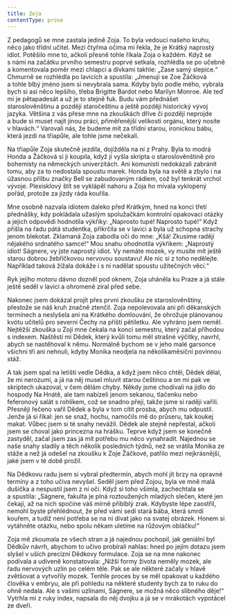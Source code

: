 ```yaml
---
title: Zoja
contentType: prose
---
```


Z pedagogů se mne zastala jedině Zoja. To byla vedoucí našeho kruhu, něco jako třídní učitel. Mezi čtyřma očima mi řekla, že je Krátký naprostý idiot. Potěšilo mne to, ačkoli přesně tohle říkala Zoja o kaž­dém. Když se s námi na začátku prvního semestru poprvé setkala, rozhlédla se po učebně a komentovala poměr mezi chlapci a dívkami takhle: „Zase samý slepice.“ Chmurně se rozhlédla po lavicích a spustila: „Jmenuji se Zoe Žáčková a tohle blbý jméno jsem si nevybrala sama. Kdyby bylo podle mého, vybrala bych si asi něco lepšího, třeba Brigitte Bardot nebo Marilyn Monroe. Ale teď mi je pětapadesát a už je to stejně fuk. Budu vám přednášet staroslověnštinu a později staročeštinu a ještě později historický vývoj jazyka. Většina z vás přese mne na zkouškách dříve či později neprojde a bude si muset najít jinou práci, přiměřenější velikosti orgánu, který nosíte v hlavách.“ Varovali nás, že budeme mít za třídní starou, ironickou bábu, která jezdí na třiapůle, ale tohle jsme nečekali.

Na třiapůle Zoja skutečně jezdila, dojížděla na ní z Prahy. Byla to modrá Honda a Žáčková si ji koupila, když jí vyšla skripta o staroslověnštině pro bohemisty na německých univerzitách. Ani komunisti nedokázali zabránit tomu, aby za to nedostala spoustu marek. Honda byla na světě a zbylo i na úžasnou přilbu značky Bell se zabudovaným rádiem, což byl tenkrát vrchol vývoje. Plexisklový štít se vyklápěl nahoru a Zoja ho mívala vyklopený pořád, protože za jízdy ráda kouřila.

Mne osobně nazvala idiotem daleko před Krátkým, hned na konci třetí přednášky, kdy pokládala užaslým spolužačkám kontrolní opakovací otázky a jejich odpovědi hodnotila výkřiky: „Naprosto tupé! Naprosto tupé!“ Když přišla na řadu pátá studentka, přikrčila se v lavici a byla už schopna strachy jenom blekotat. Zklamaná Zoja zabodla oči do mne: „Kšá! Zkusíme raději nějakého srdnatého samce!“ Mou snahu ohodnotila výkřikem: „Naprostý idiot! Ságnere, vy jste naprostý idiot. Vy nemáte mozek, vy musíte mít ještě starou dobrou žebříčkovou nervovou soustavu! Ale nic si z toho nedělejte. Například taková žížala dokáže i s ní nadělat spoustu užitečných věcí.“

Ryk jejího motoru dávno dozněl pod oknem, Zoja uháněla ku Praze a já stále ještě seděl v lavici a ohromeně zíral před sebe.

Nakonec jsem dokázal projít přes první zkoušku ze staroslověn­štiny, přestože se náš kruh značně ztenčil. Zoja nepolevovala ani při děkanských termínech a neslyšela ani na Krátkého domlouvání, že ohrožuje plánovanou kvótu učitelů pro severní Čechy na příští pětiletku. Ale vyhráno jsem neměl. Nejtěžší zkouška u Zoji mne čekala na konci semestru, který začal příhodou s indexem. Naštěstí mi Dědek, který kvůli tomu měl strašné výčitky, navrhl, abych se nastěhoval k němu. Normálně bychom se v jeho malé garsonce všichni tři ani nehnuli, kdyby Monika neodjela na několikaměsíční povinnou stáž.

A tak jsem spal na letišti vedle Dědka, a když jsem něco chtěl, Dědek dělal, že mi nerozumí, a já na něj musel mluvit starou češtinou a on mi pak ve skriptech ukazoval, v čem dělám chyby. Někdy jsme chodívali na jídlo do hospody Na Hnátě, ale tam nabízeli jenom sekanou, tlačenku nebo feferonový salát s rohlíkem, což se snadno přejí, takže jsme si raději vařili. Přesněji řečeno vařil Dědek a byla v tom cítit prosba, abych mu odpustil. Jenže já si říkal: jen se snaž, hochu, namočils mě do průseru, tak koukej makat. Vůbec jsem si té snahy nevážil. Dědek ale stejně nepřestal, ačkoli jsem se choval jako princezna na hrášku. Teprve když jsem se konečně zastyděl, začal jsem zas já mít potřebu mu něco vynahradit. Najednou se naše snahy sladily a těch několik posledních týdnů, než se vrátila Monika ze stáže a než já odešel na zkoušku k Zoje Žáčkové, patřilo mezi nejkrásnější, jaké jsem v té době prožil.

Na Dědkovu radu jsem si vybral předtermín, abych mohl jít brzy na opravné termíny a z toho učiva nevyšel. Seděl jsem před Zojou, byla ve mně malá dušička a nespustil jsem z ní oči. Když si toho všimla, zachechtala se a spustila: „Ságnere, fakulta je plná roztoužených mladých slečen, které jen čekají, až na nich spočine váš mírně přiblblý zrak. Kdybyste lépe zaostřil, nemohl byste přehlédnout, že před vámi sedí stará bába, která smrdí kouřem, a tudíž není potřeba se na ni dívat jako na svatej obrázek. Honem si vytáhněte otázku, nebo spolu někam uletíme na růžovým obláčku!“

Zoja mě zkoumala ze všech stran a já najednou pochopil, jak geniální byl Dědkův návrh, abychom to učivo probírali nahlas: hned po jejím dotazu jsem slyšel v uších precizní Dědkovy formulace. Zoja se na mne nakonec podívala a udiveně konstatovala: „Nižší formy života neměly mozek, ale řadu nervových uzlin po celém těle. Pak se ale některé začaly v hlavě zvětšovat a vytvořily mozek. Tenhle proces by se měl opakovat u každého člověka v embryu, ale při pohledu na některé studenty bych za to ruku do ohně nedala. Ale s vašimi uzlinami, Ságnere, se možná něco slibného děje!“ Vytrhla mi z ruky index, napsala do něj dvojku a já se v mrákotách vypotácel ze dveří.
